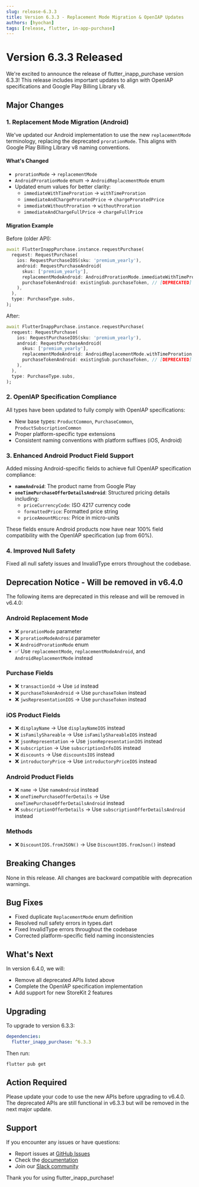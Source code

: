 ```yaml
---
slug: release-6.3.3
title: Version 6.3.3 - Replacement Mode Migration & OpenIAP Updates
authors: [hyochan]
tags: [release, flutter, in-app-purchase]
---
```


# Version 6.3.3 Released

We're excited to announce the release of flutter_inapp_purchase version 6.3.3! This release includes important updates to align with OpenIAP specifications and Google Play Billing Library v8.

## Major Changes

### 1. Replacement Mode Migration (Android)

We've updated our Android implementation to use the new `replacementMode` terminology, replacing the deprecated `prorationMode`. This aligns with Google Play Billing Library v8 naming conventions.

#### What's Changed

- `prorationMode` → `replacementMode`
- `AndroidProrationMode` enum → `AndroidReplacementMode` enum
- Updated enum values for better clarity:
  - `immediateWithTimeProration` → `withTimeProration`
  - `immediateAndChargeProratedPrice` → `chargeProratedPrice`
  - `immediateWithoutProration` → `withoutProration`
  - `immediateAndChargeFullPrice` → `chargeFullPrice`

#### Migration Example

Before (older API):

```dart
await FlutterInappPurchase.instance.requestPurchase(
  request: RequestPurchase(
    ios: RequestPurchaseIOS(sku: 'premium_yearly'),
    android: RequestPurchaseAndroid(
      skus: ['premium_yearly'],
      replacementModeAndroid: AndroidProrationMode.immediateWithTimeProration,
      purchaseTokenAndroid: existingSub.purchaseToken, // [DEPRECATED] Use purchaseToken instead
    ),
  ),
  type: PurchaseType.subs,
);
```

After:

```dart
await FlutterInappPurchase.instance.requestPurchase(
  request: RequestPurchase(
    ios: RequestPurchaseIOS(sku: 'premium_yearly'),
    android: RequestPurchaseAndroid(
      skus: ['premium_yearly'],
      replacementModeAndroid: AndroidReplacementMode.withTimeProration,
      purchaseTokenAndroid: existingSub.purchaseToken, // [DEPRECATED] Use purchaseToken instead
    ),
  ),
  type: PurchaseType.subs,
);
```

### 2. OpenIAP Specification Compliance

All types have been updated to fully comply with OpenIAP specifications:

- New base types: `ProductCommon`, `PurchaseCommon`, `ProductSubscriptionCommon`
- Proper platform-specific type extensions
- Consistent naming conventions with platform suffixes (iOS, Android)

### 3. Enhanced Android Product Field Support

Added missing Android-specific fields to achieve full OpenIAP specification compliance:

- **`nameAndroid`**: The product name from Google Play
- **`oneTimePurchaseOfferDetailsAndroid`**: Structured pricing details including:
  - `priceCurrencyCode`: ISO 4217 currency code
  - `formattedPrice`: Formatted price string
  - `priceAmountMicros`: Price in micro-units

These fields ensure Android products now have near 100% field compatibility with the OpenIAP specification (up from 60%).

### 4. Improved Null Safety

Fixed all null safety issues and InvalidType errors throughout the codebase.

## Deprecation Notice - Will be removed in v6.4.0

The following items are deprecated in this release and will be removed in v6.4.0:

### Android Replacement Mode

- ❌ `prorationMode` parameter
- ❌ `prorationModeAndroid` parameter
- ❌ `AndroidProrationMode` enum
- ✅ Use `replacementMode`, `replacementModeAndroid`, and `AndroidReplacementMode` instead

### Purchase Fields

- ❌ `transactionId` → Use `id` instead
- ❌ `purchaseTokenAndroid` → Use `purchaseToken` instead
- ❌ `jwsRepresentationIOS` → Use `purchaseToken` instead

### iOS Product Fields

- ❌ `displayName` → Use `displayNameIOS` instead
- ❌ `isFamilyShareable` → Use `isFamilyShareableIOS` instead
- ❌ `jsonRepresentation` → Use `jsonRepresentationIOS` instead
- ❌ `subscription` → Use `subscriptionInfoIOS` instead
- ❌ `discounts` → Use `discountsIOS` instead
- ❌ `introductoryPrice` → Use `introductoryPriceIOS` instead

### Android Product Fields

- ❌ `name` → Use `nameAndroid` instead
- ❌ `oneTimePurchaseOfferDetails` → Use `oneTimePurchaseOfferDetailsAndroid` instead
- ❌ `subscriptionOfferDetails` → Use `subscriptionOfferDetailsAndroid` instead

### Methods

- ❌ `DiscountIOS.fromJSON()` → Use `DiscountIOS.fromJson()` instead

## Breaking Changes

None in this release. All changes are backward compatible with deprecation warnings.

## Bug Fixes

- Fixed duplicate `ReplacementMode` enum definition
- Resolved null safety errors in types.dart
- Fixed InvalidType errors throughout the codebase
- Corrected platform-specific field naming inconsistencies

## What's Next

In version 6.4.0, we will:

- Remove all deprecated APIs listed above
- Complete the OpenIAP specification implementation
- Add support for new StoreKit 2 features

## Upgrading

To upgrade to version 6.3.3:

```yaml
dependencies:
  flutter_inapp_purchase: ^6.3.3
```

Then run:

```bash
flutter pub get
```

## Action Required

Please update your code to use the new APIs before upgrading to v6.4.0. The deprecated APIs are still functional in v6.3.3 but will be removed in the next major update.

## Support

If you encounter any issues or have questions:

- Report issues at [GitHub Issues](https://github.com/hyochan/flutter_inapp_purchase/issues)
- Check the [documentation](https://hyochan.github.io/flutter_inapp_purchase)
- Join our [Slack community](https://hyo.dev/joinSlack)

Thank you for using flutter_inapp_purchase!

